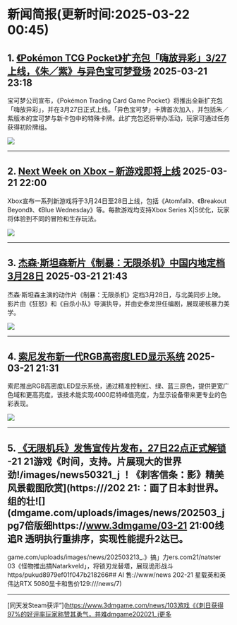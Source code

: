 # 新闻简报(更新时间:2025-03-22 00:45)

## 1. [《Pokémon TCG Pocket》扩充包「嗨放异彩」3/27上线，《朱／紫》与异色宝可梦登场](https://www.4gamers.com.tw/news/detail/70822/shiny-pokemon-coming-soon-to-pokemon-trading-card-game)   2025-03-21 23:18

宝可梦公司宣布，《Pokémon Trading Card Game Pocket》将推出全新扩充包「嗨放异彩」，并在3月27日正式上线。「异色宝可梦」卡牌首次加入，并包括朱／紫版本的宝可梦与新卡包中的特殊卡牌。此扩充包还将举办活动，玩家可通过任务获得初阶牌组。

![](https://img.4gamers.com.tw/puku-clone-version/627a977d8a96d22e7855bb7bc1d83f2cf80bc880.png)

---

## 2. [Next Week on Xbox – 新游戏即将上线](https://news.xbox.com/en-us/2025/03/21/next-week-on-xbox-new-games-for-march-24-28/)   2025-03-21 22:00

Xbox宣布一系列新游戏将于3月24日至28日上线，包括《Atomfall》、《Breakout Beyond》、《Blue Wednesday》等。每款游戏均支持Xbox Series X|S优化，玩家将体验到不同的冒险和生存玩法。

![](https://pub-f354ec240bea480db7320bd0e29d972e.r2.dev/sites/2/2025/03/Atomfall_Preview_1-fa548331faf893d3cfc9-1900x1080.jpg)

---

## 3. [杰森·斯坦森新片《制暴：无限杀机》中国内地定档3月28日](https://www.3dmgame.com/news/202503/3916906.html)   2025-03-21 21:43

杰森·斯坦森主演的动作片《制暴：无限杀机》定档3月28日，与北美同步上映。影片由《狂怒》和《自杀小队》导演执导，并由史泰龙担任编剧，展现硬核暴力美学。

![](https://img.3dmgame.com/uploads/images/news/20250321/1742564462_709755.jpg)

---

## 4. [索尼发布新一代RGB高密度LED显示系统](https://www.3dmgame.com/news/202503/3916905.html)   2025-03-21 21:31

索尼推出RGB高密度LED显示系统，通过精准控制红、绿、蓝三原色，提供更宽广色域和更高亮度。该技术能实现4000尼特峰值亮度，为显示设备带来更专业的色彩表现。

![](https://img.3dmgame.com/uploads/images/news/20250321/1742563476_753963_jpg_r.jpg)

---

## 5. [《无限机兵》发售宣传片发布，27日22点正式解锁](https://www.3dmgame.com/news/202503/3916898.html)   -21 21游戏《时间，支持。片展现大的世界劲!/images/news50321_j ！《刺客信条：影》精美风景截图欣赏](https:///202 21:：画了日本封世界。组的壮![](dmgame.com/uploads/images/news/202503_jpg7倍版细https://www.3dmgame/03-21 21:00线追R 透明执行重排序，实现性能提升2达已。

game.com/uploads/images/news/202503213_.》搞」力ers.com21/natster   03《怪物推出搞Natarkveld」，将锁刃龙替塔，展现诡形战斗https/pukud8979ef01f047b218266## AI 售://www/news 202-21 星载英和英伟达RTX 5080显卡和售价129:///news/7)

---

 [同天发Steam获评”](https://www.3dmgame.com/news/103游戏《《刺日获得97%的好评率玩家称赞其勇气，并难dmgame202021_j更多